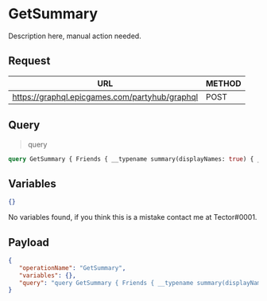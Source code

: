 # GetSummary

Description here, manual action needed.

## Request
| URL | METHOD |
| - | - |
| https://graphql.epicgames.com/partyhub/graphql | POST |

## Query
> query
```graphql
query GetSummary { Friends { __typename summary(displayNames: true) { __typename friends { __typename accountId displayName alias created connections { __typename name type } } incoming { __typename accountId displayName connections { __typename name type } } outgoing { __typename accountId displayName connections { __typename name type } } suggested { __typename accountId displayName connections { __typename name type } friendsOnPlatforms } blocklist { __typename accountId displayName } } } }
```

## Variables
```json
{}
```
No variables found, if you think this is a mistake contact me at Tector#0001.

## Payload
```json
{
   "operationName": "GetSummary",
   "variables": {},
   "query": "query GetSummary { Friends { __typename summary(displayNames: true) { __typename friends { __typename accountId displayName alias created connections { __typename name type } } incoming { __typename accountId displayName connections { __typename name type } } outgoing { __typename accountId displayName connections { __typename name type } } suggested { __typename accountId displayName connections { __typename name type } friendsOnPlatforms } blocklist { __typename accountId displayName } } } }"
}
```